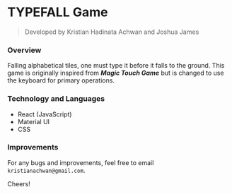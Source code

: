 # TYPEFALL Game 
> Developed by Kristian Hadinata Achwan and Joshua James


### Overview 

Falling alphabetical tiles, one must type it before it falls to the ground. This game is originally inspired from ***Magic Touch Game*** but is changed to use the keyboard for primary operations.

### Technology and Languages

- React (JavaScript)
- Material UI
- CSS

### Improvements

For any bugs and improvements, feel free to email `kristianachwan@gmail.com`. 

Cheers!
